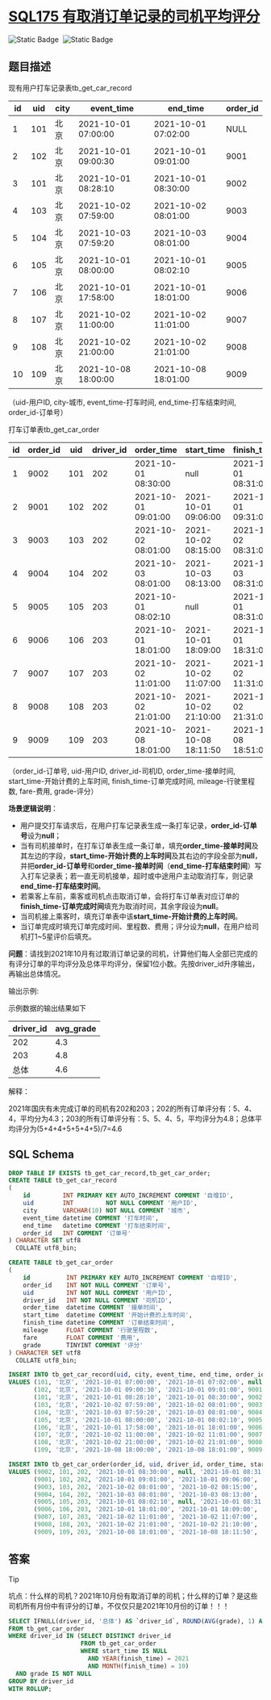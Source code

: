 # [SQL175 有取消订单记录的司机平均评分](https://www.nowcoder.com/practice/f022c9ec81044d4bb7e0711ab794531a?tpId=268&tqId=2290884&ru=%2Fpractice%2F992783fd80f746d49e790d33ee537c19&qru=%2Fta%2Fsql-factory-interview%2Fquestion-ranking&sourceUrl=%2Fexam%2Foj)

<div style="display:flex;">
  <img style="margin-right: 8px;" alt="Static Badge" src="https://img.shields.io/badge/%E9%9A%BE%E5%BA%A6-%E7%AE%80%E5%8D%95-%2351b8b8?style=flat">
  <img style="margin-right: 8px;" alt="Static Badge" src="https://img.shields.io/badge/%E6%95%B0%E6%8D%AE%E5%BA%93-%23b1b3b8?style=flat">
</div>


## 题目描述

现有用户打车记录表tb_get_car_record

| id   | uid  | city | event_time          | end_time            | order_id |
| ---- | ---- | ---- | ------------------- | ------------------- | -------- |
| 1    | 101  | 北京 | 2021-10-01 07:00:00 | 2021-10-01 07:02:00 | NULL     |
| 2    | 102  | 北京 | 2021-10-01 09:00:30 | 2021-10-01 09:01:00 | 9001     |
| 3    | 101  | 北京 | 2021-10-01 08:28:10 | 2021-10-01 08:30:00 | 9002     |
| 4    | 103  | 北京 | 2021-10-02 07:59:00 | 2021-10-02 08:01:00 | 9003     |
| 5    | 104  | 北京 | 2021-10-03 07:59:20 | 2021-10-03 08:01:00 | 9004     |
| 6    | 105  | 北京 | 2021-10-01 08:00:00 | 2021-10-01 08:02:10 | 9005     |
| 7    | 106  | 北京 | 2021-10-01 17:58:00 | 2021-10-01 18:01:00 | 9006     |
| 8    | 107  | 北京 | 2021-10-02 11:00:00 | 2021-10-02 11:01:00 | 9007     |
| 9    | 108  | 北京 | 2021-10-02 21:00:00 | 2021-10-02 21:01:00 | 9008     |
| 10   | 109  | 北京 | 2021-10-08 18:00:00 | 2021-10-08 18:01:00 | 9009     |

（uid-用户ID, city-城市, event_time-打车时间, end_time-打车结束时间, order_id-订单号）

打车订单表tb_get_car_order

| id   | order_id | uid  | driver_id | order_time          | start_time          | finish_time         | mileage | fare | grade |
| ---- | -------- | ---- | --------- | ------------------- | ------------------- | ------------------- | ------- | ---- | ----- |
| 1    | 9002     | 101  | 202       | 2021-10-01 08:30:00 | null                | 2021-10-01 08:31:00 | null    | null | null  |
| 2    | 9001     | 102  | 202       | 2021-10-01 09:01:00 | 2021-10-01 09:06:00 | 2021-10-01 09:31:00 | 10.0    | 41.5 | 5     |
| 3    | 9003     | 103  | 202       | 2021-10-02 08:01:00 | 2021-10-02 08:15:00 | 2021-10-02 08:31:00 | 11.0    | 41.5 | 4     |
| 4    | 9004     | 104  | 202       | 2021-10-03 08:01:00 | 2021-10-03 08:13:00 | 2021-10-03 08:31:00 | 7.5     | 22   | 4     |
| 5    | 9005     | 105  | 203       | 2021-10-01 08:02:10 | null                | 2021-10-01 08:31:00 | null    | null | null  |
| 6    | 9006     | 106  | 203       | 2021-10-01 18:01:00 | 2021-10-01 18:09:00 | 2021-10-01 18:31:00 | 8.0     | 25.5 | 5     |
| 7    | 9007     | 107  | 203       | 2021-10-02 11:01:00 | 2021-10-02 11:07:00 | 2021-10-02 11:31:00 | 9.9     | 30   | 5     |
| 8    | 9008     | 108  | 203       | 2021-10-02 21:01:00 | 2021-10-02 21:10:00 | 2021-10-02 21:31:00 | 13.2    | 38   | 4     |
| 9    | 9009     | 109  | 203       | 2021-10-08 18:01:00 | 2021-10-08 18:11:50 | 2021-10-08 18:51:00 | 13      | 40   | 5     |

（order_id-订单号, uid-用户ID, driver_id-司机ID, order_time-接单时间, start_time-开始计费的上车时间, finish_time-订单完成时间, mileage-行驶里程数, fare-费用, grade-评分）

**场景逻辑说明**：

- 用户提交打车请求后，在用户打车记录表生成一条打车记录，**order_id-订单号**设为**null**；
- 当有司机接单时，在打车订单表生成一条订单，填充**order_time-接单时间**及其左边的字段，**start_time-开始计费的上车时间**及其右边的字段全部为**null**，并把**order_id-订单号**和**order_time-接单时间**（**end_time-打车结束时间**）写入打车记录表；若一直无司机接单，超时或中途用户主动取消打车，则记录**end_time-打车结束时间**。
- 若乘客上车前，乘客或司机点击取消订单，会将打车订单表对应订单的**finish_time-订单完成时间**填充为取消时间，其余字段设为**null**。
- 当司机接上乘客时，填充订单表中该**start_time-开始计费的上车时间**。
- 当订单完成时填充订单完成时间、里程数、费用；评分设为**null**，在用户给司机打1~5星评价后填充。

**问题**：请找到2021年10月有过取消订单记录的司机，计算他们每人全部已完成的有评分订单的平均评分及总体平均评分，保留1位小数。先按driver_id升序输出，再输出总体情况。

输出示例:

示例数据的输出结果如下

| driver_id | avg_grade |
| --------- | --------- |
| 202       | 4.3       |
| 203       | 4.8       |
| 总体      | 4.6       |

解释：

2021年国庆有未完成订单的司机有202和203；202的所有订单评分有：5、4、4，平均分为4.3；203的所有订单评分有：5、5、4、5，平均评分为4.8；总体平均评分为(5+4+4+5+5+4+5)/7=4.6

## SQL Schema

```sql
DROP TABLE IF EXISTS tb_get_car_record,tb_get_car_order;
CREATE TABLE tb_get_car_record
(
    id         INT PRIMARY KEY AUTO_INCREMENT COMMENT '自增ID',
    uid        INT         NOT NULL COMMENT '用户ID',
    city       VARCHAR(10) NOT NULL COMMENT '城市',
    event_time datetime COMMENT '打车时间',
    end_time   datetime COMMENT '打车结束时间',
    order_id   INT COMMENT '订单号'
) CHARACTER SET utf8
  COLLATE utf8_bin;

CREATE TABLE tb_get_car_order
(
    id          INT PRIMARY KEY AUTO_INCREMENT COMMENT '自增ID',
    order_id    INT NOT NULL COMMENT '订单号',
    uid         INT NOT NULL COMMENT '用户ID',
    driver_id   INT NOT NULL COMMENT '司机ID',
    order_time  datetime COMMENT '接单时间',
    start_time  datetime COMMENT '开始计费的上车时间',
    finish_time datetime COMMENT '订单结束时间',
    mileage     FLOAT COMMENT '行驶里程数',
    fare        FLOAT COMMENT '费用',
    grade       TINYINT COMMENT '评分'
) CHARACTER SET utf8
  COLLATE utf8_bin;

INSERT INTO tb_get_car_record(uid, city, event_time, end_time, order_id)
VALUES (101, '北京', '2021-10-01 07:00:00', '2021-10-01 07:02:00', null),
       (102, '北京', '2021-10-01 09:00:30', '2021-10-01 09:01:00', 9001),
       (101, '北京', '2021-10-01 08:28:10', '2021-10-01 08:30:00', 9002),
       (103, '北京', '2021-10-02 07:59:00', '2021-10-02 08:01:00', 9003),
       (104, '北京', '2021-10-03 07:59:20', '2021-10-03 08:01:00', 9004),
       (105, '北京', '2021-10-01 08:00:00', '2021-10-01 08:02:10', 9005),
       (106, '北京', '2021-10-01 17:58:00', '2021-10-01 18:01:00', 9006),
       (107, '北京', '2021-10-02 11:00:00', '2021-10-02 11:01:00', 9007),
       (108, '北京', '2021-10-02 21:00:00', '2021-10-02 21:01:00', 9008),
       (109, '北京', '2021-10-08 18:00:00', '2021-10-08 18:01:00', 9009);

INSERT INTO tb_get_car_order(order_id, uid, driver_id, order_time, start_time, finish_time, mileage, fare, grade)
VALUES (9002, 101, 202, '2021-10-01 08:30:00', null, '2021-10-01 08:31:00', null, null, null),
       (9001, 102, 202, '2021-10-01 09:01:00', '2021-10-01 09:06:00', '2021-10-01 09:31:00', 10.0, 41.5, 5),
       (9003, 103, 202, '2021-10-02 08:01:00', '2021-10-02 08:15:00', '2021-10-02 08:31:00', 11.0, 41.5, 4),
       (9004, 104, 202, '2021-10-03 08:01:00', '2021-10-03 08:13:00', '2021-10-03 08:31:00', 7.5, 22, 4),
       (9005, 105, 203, '2021-10-01 08:02:10', null, '2021-10-01 08:31:00', null, null, null),
       (9006, 106, 203, '2021-10-01 18:01:00', '2021-10-01 18:09:00', '2021-10-01 18:31:00', 8.0, 25.5, 5),
       (9007, 107, 203, '2021-10-02 11:01:00', '2021-10-02 11:07:00', '2021-10-02 11:31:00', 9.9, 30, 5),
       (9008, 108, 203, '2021-10-02 21:01:00', '2021-10-02 21:10:00', '2021-10-02 21:31:00', 13.2, 38, 4),
       (9009, 109, 203, '2021-10-08 18:01:00', '2021-10-08 18:11:50', '2021-10-08 18:51:00', 13, 40, 5);
```

## 答案

> [!tip]
>
> 坑点：什么样的司机？2021年10月份有取消订单的司机；什么样的订单？是这些司机所有月份中有评分的订单，不仅仅只是2021年10月份的订单！！！

```sql
SELECT IFNULL(driver_id, '总体') AS `driver_id`, ROUND(AVG(grade), 1) AS avg_grade
FROM tb_get_car_order
WHERE driver_id IN (SELECT DISTINCT driver_id
                    FROM tb_get_car_order
                    WHERE start_time IS NULL
                      AND YEAR(finish_time) = 2021
                      AND MONTH(finish_time) = 10)
  AND grade IS NOT NULL
GROUP BY driver_id
WITH ROLLUP;
```

